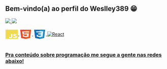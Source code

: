 ## Bem-vindo(a) ao perfil do Weslley389 😁

 <div>
   <a href="https://github.com/Weslley389">
   <img height="180em" src="https://github-readme-stats.vercel.app/api?username=Weslley389&show_icons=true&theme=dracula&include_all_commits=true&count_private=true"/>
   <img height="180em" src="https://github-readme-stats.vercel.app/api/top-langs/?username=Weslley389&layout=compact&langs_count=6&theme=tokyonight"/>

</div>
<div style="display: inline_block"><br>
  <img align="center" alt="Js" height="30" width="40" src="https://raw.githubusercontent.com/devicons/devicon/master/icons/javascript/javascript-plain.svg">
  <img align="center" alt="HTML" height="30" width="40" src="https://raw.githubusercontent.com/devicons/devicon/master/icons/html5/html5-original.svg">
  <img align="center" alt="CSS" height="30" width="40" src="https://raw.githubusercontent.com/devicons/devicon/master/icons/css3/css3-original.svg">
  <img align="center" alt="React" height="30" width="40" src="https://cdn.jsdelivr.net/gh/devicons/devicon/icons/rect/rect-original.svg">
          
</div>
 
 <br>
 
  ### Pra conteúdo sobre programação me segue a gente nas redes abaixo!
 
<div> 
  <a href="https://>
  <a href="https://www.instagram.com/wes_rdg
  <a href="https://github.com/Weslley389> 
 
  ![Snake animation](https://github.com/devemdobro/devemdobro/blob/output/github-contribution-grid-snake.svg)

</div>
